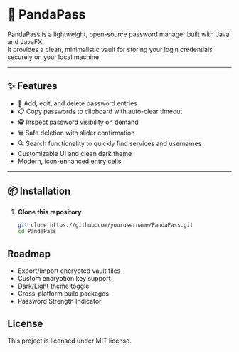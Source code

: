 # 🐼 PandaPass

PandaPass is a lightweight, open-source password manager built with Java and JavaFX.  
It provides a clean, minimalistic vault for storing your login credentials securely on your local machine.

---

## ✨ Features

- 🔐 Add, edit, and delete password entries
- 📋 Copy passwords to clipboard with auto-clear timeout
- 🕵️ Inspect password visibility on demand
- 🗑️ Safe deletion with slider confirmation
- 🔍 Search functionality to quickly find services and usernames
- Customizable UI and clean dark theme
- Modern, icon-enhanced entry cells

---

## 📦 Installation

1. **Clone this repository**
   ```bash
   git clone https://github.com/yourusername/PandaPass.git
   cd PandaPass

## Roadmap
- Export/Import encrypted vault files
- Custom encryption key support
- Dark/Light theme toggle
- Cross-platform build packages
- Password Strength Indicator

## License
This project is licensed under MIT license.